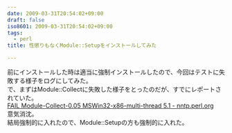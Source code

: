 ```yaml
---
date: 2009-03-31T20:54:02+09:00
draft: false
iso8601: 2009-03-31T20:54:02+09:00
tags:
  - perl
title: 性懲りもなくModule::Setupをインストールしてみた

---
```


前にインストールした時は適当に強制インストールしたので、今回はテストに失敗する様子をログにしてみた。  
で、まずはModule::Collectに失敗した様子をとったのだが、すでにレポートされていた。  
[FAIL Module-Collect-0.05 MSWin32-x86-multi-thread 5.1 - nntp.perl.org](http://www.cpantesters.org/cpan/report/03253607-b19f-3f77-b713-d32bba55d77f)  
意気消沈。  
結局強制的に入れたので、Module::Setupの方も強制的に入れた。
